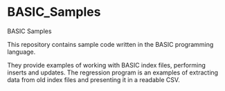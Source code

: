 # BASIC_Samples
BASIC Samples

This repository contains sample code written in the BASIC programming language.

They provide examples of working with BASIC index files, performing inserts and updates. The regression program is an examples of extracting data from old index files and presenting it in a readable CSV.
